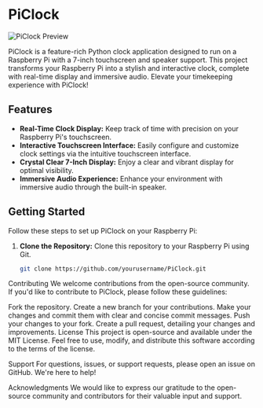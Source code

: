 # PiClock

![PiClock Preview](link_to_project_preview_image.png)

PiClock is a feature-rich Python clock application designed to run on a Raspberry Pi with a 7-inch touchscreen and speaker support. This project transforms your Raspberry Pi into a stylish and interactive clock, complete with real-time display and immersive audio. Elevate your timekeeping experience with PiClock!

## Features

- **Real-Time Clock Display:** Keep track of time with precision on your Raspberry Pi's touchscreen.
- **Interactive Touchscreen Interface:** Easily configure and customize clock settings via the intuitive touchscreen interface.
- **Crystal Clear 7-Inch Display:** Enjoy a clear and vibrant display for optimal visibility.
- **Immersive Audio Experience:** Enhance your environment with immersive audio through the built-in speaker.

## Getting Started

Follow these steps to set up PiClock on your Raspberry Pi:

1. **Clone the Repository:** Clone this repository to your Raspberry Pi using Git.
   ```bash
   git clone https://github.com/yourusername/PiClock.git


Contributing
We welcome contributions from the open-source community. If you'd like to contribute to PiClock, please follow these guidelines:

Fork the repository.
Create a new branch for your contributions.
Make your changes and commit them with clear and concise commit messages.
Push your changes to your fork.
Create a pull request, detailing your changes and improvements.
License
This project is open-source and available under the MIT License. Feel free to use, modify, and distribute this software according to the terms of the license.

Support
For questions, issues, or support requests, please open an issue on GitHub. We're here to help!

Acknowledgments
We would like to express our gratitude to the open-source community and contributors for their valuable input and support.

